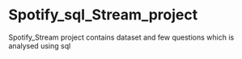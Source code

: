 # Spotify_sql_Stream_project
Spotify_Stream project contains dataset and few questions which is analysed using sql

